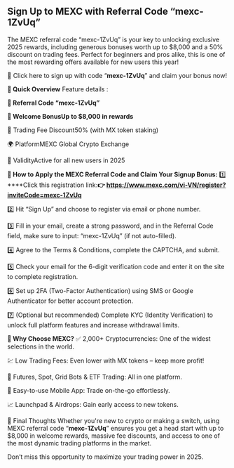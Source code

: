 ## Sign Up to MEXC with Referral Code “mexc-1ZvUq”

The MEXC referral code “mexc-1ZvUq” is your key to unlocking exclusive 2025 rewards, including generous bonuses worth up to $8,000 and a 50% discount on trading fees. Perfect for beginners and pros alike, this is one of the most rewarding offers available for new users this year!

🔗 Click here to sign up with code “**mexc-1ZvUq**” and claim your bonus now!

**🔑 Quick Overview**
Feature details :

**🔐 Referral Code “mexc-1ZvUq”**

**🎁 Welcome BonusUp to $8,000 in rewards**

💸 Trading Fee Discount50% (with MX token staking)

🌍 PlatformMEXC Global Crypto Exchange

📅 ValidityActive for all new users in 2025

**📌 How to Apply the MEXC Referral Code and Claim Your Signup Bonus:**
1️⃣ ****Click this registration link:**👉 https://www.mexc.com/vi-VN/register?inviteCode=mexc-1ZvUq**

2️⃣ Hit “Sign Up” and choose to register via email or phone number.

3️⃣ Fill in your email, create a strong password, and in the Referral Code field, make sure to input: “mexc-1ZvUq” (if not auto-filled).

4️⃣ Agree to the Terms & Conditions, complete the CAPTCHA, and submit.

5️⃣ Check your email for the 6-digit verification code and enter it on the site to complete registration.

6️⃣ Set up 2FA (Two-Factor Authentication) using SMS or Google Authenticator for better account protection.

7️⃣ (Optional but recommended) Complete KYC (Identity Verification) to unlock full platform features and increase withdrawal limits.

**🎯 Why Choose MEXC?**
✅ 2,000+ Cryptocurrencies: One of the widest selections in the world.

💹 Low Trading Fees: Even lower with MX tokens – keep more profit!

🤖 Futures, Spot, Grid Bots & ETF Trading: All in one platform.

📱 Easy-to-use Mobile App: Trade on-the-go effortlessly.

📈 Launchpad & Airdrops: Gain early access to new tokens.

🎉 Final Thoughts
Whether you're new to crypto or making a switch, using MEXC referral code “**mexc-1ZvUq**” ensures you get a head start with up to $8,000 in welcome rewards, massive fee discounts, and access to one of the most dynamic trading platforms in the market.

Don’t miss this opportunity to maximize your trading power in 2025.
